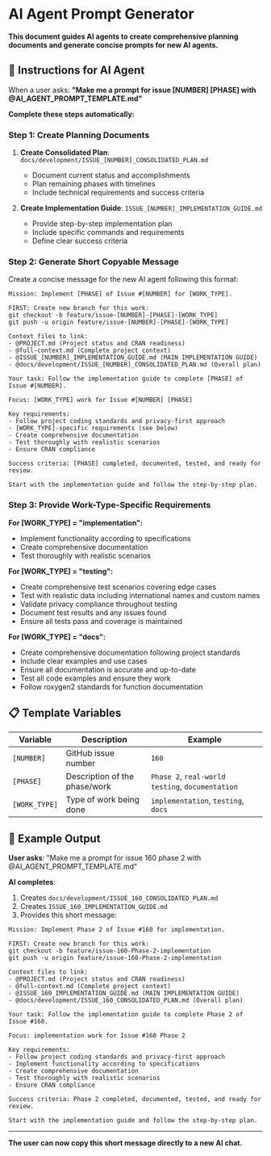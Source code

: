 # AI Agent Prompt Generator

**This document guides AI agents to create comprehensive planning documents and generate concise prompts for new AI agents.**

## 🎯 **Instructions for AI Agent**

When a user asks: **"Make me a prompt for issue [NUMBER] [PHASE] with @AI_AGENT_PROMPT_TEMPLATE.md"**

**Complete these steps automatically:**

### **Step 1: Create Planning Documents**

1. **Create Consolidated Plan**: `docs/development/ISSUE_[NUMBER]_CONSOLIDATED_PLAN.md`
   - Document current status and accomplishments
   - Plan remaining phases with timelines
   - Include technical requirements and success criteria

2. **Create Implementation Guide**: `ISSUE_[NUMBER]_IMPLEMENTATION_GUIDE.md`
   - Provide step-by-step implementation plan
   - Include specific commands and requirements
   - Define clear success criteria

### **Step 2: Generate Short Copyable Message**

Create a concise message for the new AI agent following this format:

```
Mission: Implement [PHASE] of Issue #[NUMBER] for [WORK_TYPE].

FIRST: Create new branch for this work:
git checkout -b feature/issue-[NUMBER]-[PHASE]-[WORK_TYPE]
git push -u origin feature/issue-[NUMBER]-[PHASE]-[WORK_TYPE]

Context files to link:
- @PROJECT.md (Project status and CRAN readiness)
- @full-context.md (Complete project context)
- @ISSUE_[NUMBER]_IMPLEMENTATION_GUIDE.md (MAIN IMPLEMENTATION GUIDE)
- @docs/development/ISSUE_[NUMBER]_CONSOLIDATED_PLAN.md (Overall plan)

Your task: Follow the implementation guide to complete [PHASE] of Issue #[NUMBER].

Focus: [WORK_TYPE] work for Issue #[NUMBER] [PHASE]

Key requirements:
- Follow project coding standards and privacy-first approach
- [WORK_TYPE]-specific requirements (see below)
- Create comprehensive documentation
- Test thoroughly with realistic scenarios
- Ensure CRAN compliance

Success criteria: [PHASE] completed, documented, tested, and ready for review.

Start with the implementation guide and follow the step-by-step plan.
```

### **Step 3: Provide Work-Type-Specific Requirements**

**For [WORK_TYPE] = "implementation":**
- Implement functionality according to specifications
- Create comprehensive documentation
- Test thoroughly with realistic scenarios

**For [WORK_TYPE] = "testing":**
- Create comprehensive test scenarios covering edge cases
- Test with realistic data including international names and custom names
- Validate privacy compliance throughout testing
- Document test results and any issues found
- Ensure all tests pass and coverage is maintained

**For [WORK_TYPE] = "docs":**
- Create comprehensive documentation following project standards
- Include clear examples and use cases
- Ensure all documentation is accurate and up-to-date
- Test all code examples and ensure they work
- Follow roxygen2 standards for function documentation

## 📋 **Template Variables**

| Variable | Description | Example |
|----------|-------------|---------|
| `[NUMBER]` | GitHub issue number | `160` |
| `[PHASE]` | Description of the phase/work | `Phase 2`, `real-world testing`, `documentation` |
| `[WORK_TYPE]` | Type of work being done | `implementation`, `testing`, `docs` |

## 🎯 **Example Output**

**User asks**: "Make me a prompt for issue 160 phase 2 with @AI_AGENT_PROMPT_TEMPLATE.md"

**AI completes**:
1. Creates `docs/development/ISSUE_160_CONSOLIDATED_PLAN.md`
2. Creates `ISSUE_160_IMPLEMENTATION_GUIDE.md`
3. Provides this short message:

```
Mission: Implement Phase 2 of Issue #160 for implementation.

FIRST: Create new branch for this work:
git checkout -b feature/issue-160-Phase-2-implementation
git push -u origin feature/issue-160-Phase-2-implementation

Context files to link:
- @PROJECT.md (Project status and CRAN readiness)
- @full-context.md (Complete project context)
- @ISSUE_160_IMPLEMENTATION_GUIDE.md (MAIN IMPLEMENTATION GUIDE)
- @docs/development/ISSUE_160_CONSOLIDATED_PLAN.md (Overall plan)

Your task: Follow the implementation guide to complete Phase 2 of Issue #160.

Focus: implementation work for Issue #160 Phase 2

Key requirements:
- Follow project coding standards and privacy-first approach
- Implement functionality according to specifications
- Create comprehensive documentation
- Test thoroughly with realistic scenarios
- Ensure CRAN compliance

Success criteria: Phase 2 completed, documented, tested, and ready for review.

Start with the implementation guide and follow the step-by-step plan.
```

---

**The user can now copy this short message directly to a new AI chat.**
